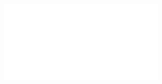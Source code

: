 <!-- ### Hi there 👋 -->

<!-- ![Header](https://raw.githubusercontent.com/tusharpandey13/tusharpandey13/master/header.svg) -->

<img src="./header.svg">

<!--
**tusharpandey13/tusharpandey13** is a ✨ _special_ ✨ repository because its `README.md` (this file) appears on your GitHub profile.

Here are some ideas to get you started:

- 🔭 I’m currently working on ...
- 🌱 I’m currently learning ...
- 👯 I’m looking to collaborate on ...
- 🤔 I’m looking for help with ...
- 💬 Ask me about ...
- 📫 How to reach me: ...
- 😄 Pronouns: ...
- ⚡ Fun fact: ...
-->
